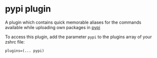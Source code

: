 # pypi plugin

A plugin which contains quick memorable aliases for the commands available while uploading own packages in [pypi](https://pypi.org/)

To access this plugin, add the parameter `pypi` to the plugins array of your zshrc file:
```
plugins=(... pypi)
```

